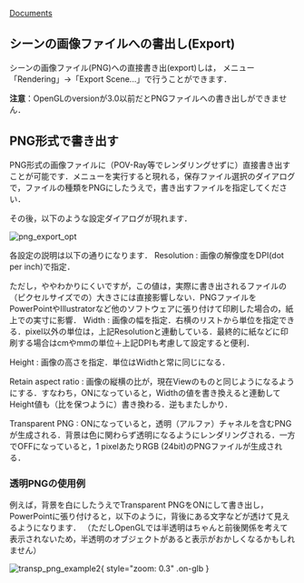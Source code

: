 [Documents](../Documents)
## シーンの画像ファイルへの書出し(Export)
シーンの画像ファイル(PNG)への直接書き出(export)しは，
メニュー「Rendering」→「Export Scene...」で行うことができます．

**注意**：OpenGLのversionが3.0以前だとPNGファイルへの書き出しができません．

## PNG形式で書き出す
PNG形式の画像ファイルに（POV-Ray等でレンダリングせずに）直接書き出すことが可能です．メニューを実行すると現れる，保存ファイル選択のダイアログで，ファイルの種類をPNGにしたうえで，書き出すファイルを指定してください．

その後，以下のような設定ダイアログが現れます．

![png_export_opt](../assets/images/cuemol2/ImageExport/png_export_opt.png)

各設定の説明は以下の通りになります．
Resolution
:   画像の解像度をDPI(dot per inch)で指定．

ただし，ややわかりにくいですが，この値は，実際に書き出されるファイルの（ピクセルサイズでの）大きさには直接影響しない．PNGファイルをPowerPointやIllustratorなど他のソフトウェアに張り付けて印刷した場合の，紙上での実寸に影響．
Width
:   画像の幅を指定．右横のリストから単位を指定できる．pixel以外の単位は，上記Resolutionと連動している．最終的に紙などに印刷する場合はcmやmmの単位＋上記DPIも考慮して設定すると便利．

Height
:   画像の高さを指定．単位はWidthと常に同じになる．

Retain aspect ratio
:   画像の縦横の比が，現在Viewのものと同じようになるようにする．すなわち，ONになっていると，Widthの値を書き換えると連動してHeight値も（比を保つように）書き換わる．逆もまたしかり．

Transparent PNG
:   ONになっていると，透明（アルファ）チャネルを含むPNGが生成される．背景は色に関わらず透明になるようにレンダリングされる．一方でOFFになっていると，1 pixelあたりRGB (24bit)のPNGファイルが生成される．


### 透明PNGの使用例
例えば，背景を白にしたうえでTransparent PNGをONにして書き出し，PowerPointに張り付けると，以下のように，背後にある文字などが透けて見えるようになります．
（ただしOpenGLでは半透明はちゃんと前後関係を考えて表示されないため，半透明のオブジェクトがあると表示がおかしくなるかもしれません）

![transp_png_example2](../assets/images/cuemol2/ImageExport/transp_png_example2.png){ style="zoom: 0.3" .on-glb }

